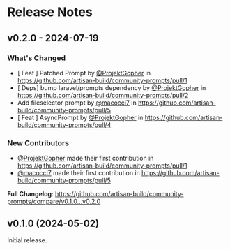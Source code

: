 # Release Notes

## v0.2.0 - 2024-07-19

### What's Changed

* [ Feat ] Patched Prompt by [@ProjektGopher](https://github.com/ProjektGopher) in https://github.com/artisan-build/community-prompts/pull/1
* [ Deps] bump laravel/prompts dependency by [@ProjektGopher](https://github.com/ProjektGopher) in https://github.com/artisan-build/community-prompts/pull/2
* Add fileselector prompt by [@macocci7](https://github.com/macocci7) in https://github.com/artisan-build/community-prompts/pull/5
* [ Feat ] AsyncPrompt by [@ProjektGopher](https://github.com/ProjektGopher) in https://github.com/artisan-build/community-prompts/pull/4

### New Contributors

* [@ProjektGopher](https://github.com/ProjektGopher) made their first contribution in https://github.com/artisan-build/community-prompts/pull/1
* [@macocci7](https://github.com/macocci7) made their first contribution in https://github.com/artisan-build/community-prompts/pull/5

**Full Changelog**: https://github.com/artisan-build/community-prompts/compare/v0.1.0...v0.2.0

## v0.1.0 (2024-05-02)

Initial release.
